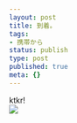 ```yaml
---
layout: post
title: 到着。
tags:
- 携帯から
status: publish
type: post
published: true
meta: {}
---
```

<div class="caption">ktkr!</div>
<div class="photo"><img src="http://wo.skr.jp/images/uploads/blog-photo-1163227953.68-0.jpg" /></div>

